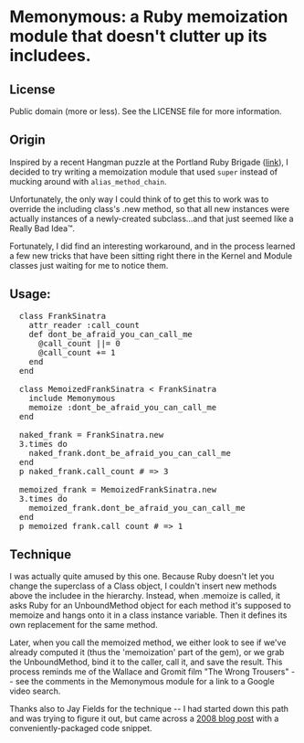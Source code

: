 # Memonymous:  a Ruby memoization module that doesn't clutter up its includees.

## License

Public domain (more or less).  See the LICENSE file for more information.

## Origin

Inspired by a recent Hangman puzzle at the Portland Ruby Brigade ([link](http://groups.google.com/group/pdxruby/browse_thread/thread/19d58126a268e89a/078efefc26ddcf7b)), I decided to try writing a memoization module that used `super` instead of mucking around with `alias_method_chain`.

Unfortunately, the only way I could think of to get this to work was to override the including class's .new method, so that all new instances were actually instances of a newly-created subclass...and that just seemed like a Really Bad Idea&trade;.

Fortunately, I did find an interesting workaround, and in the process learned a few new tricks that have been sitting right there in the Kernel and Module classes just waiting for me to notice them.

## Usage:

<pre>
  class FrankSinatra
    attr_reader :call_count
    def dont_be_afraid_you_can_call_me
      @call_count ||= 0
      @call_count += 1
    end
  end

  class MemoizedFrankSinatra < FrankSinatra
    include Memonymous
    memoize :dont_be_afraid_you_can_call_me
  end

  naked_frank = FrankSinatra.new
  3.times do
    naked_frank.dont_be_afraid_you_can_call_me
  end
  p naked_frank.call_count # => 3

  memoized_frank = MemoizedFrankSinatra.new
  3.times do
    memoized_frank.dont_be_afraid_you_can_call_me
  end
  p memoized_frank.call_count # => 1
</pre>

## Technique

I was actually quite amused by this one.  Because Ruby doesn't let you change the superclass of a Class object, I couldn't insert new methods above the includee in the hierarchy.  Instead, when .memoize is called, it asks Ruby for an UnboundMethod object for each method it's supposed to memoize and hangs onto it in a class instance variable.  Then it defines its own replacement for the same method.

Later, when you call the memoized method, we either look to see if we've already computed it (thus the 'memoization' part of the gem), or we grab the UnboundMethod, bind it to the caller, call it, and save the result.  This process reminds me of the Wallace and Gromit film "The Wrong Trousers" -- see the comments in the Memonymous module for a link to a Google video search.

Thanks also to Jay Fields for the technique -- I had started down this path and was trying to figure it out, but came across a [2008 blog post](http://blog.jayfields.com/2008/04/alternatives-for-redefining-methods.html) with a conveniently-packaged code snippet.

